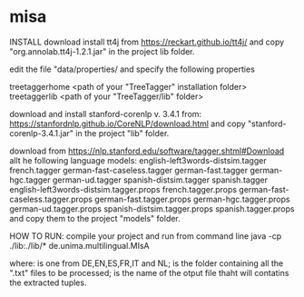 # misa

INSTALL
download install tt4j from 
https://reckart.github.io/tt4j/
and copy "org.annolab.tt4j-1.2.1.jar" in the project lib folder.

edit the file "data/properties/
and specify the following properties

treetaggerhome	<path of your "TreeTagger" installation folder>
treetaggerlib	<path of your "TreeTagger/lib" folder>

download and install stanford-corenlp v. 3.4.1 from:
https://stanfordnlp.github.io/CoreNLP/download.html
and copy "stanford-corenlp-3.4.1.jar" in the project "lib" folder.

download from https://nlp.stanford.edu/software/tagger.shtml#Download
allt he following language models:
english-left3words-distsim.tagger        french.tagger        german-fast-caseless.tagger        german-fast.tagger        german-hgc.tagger        german-ud.tagger        spanish-distsim.tagger        spanish.tagger
english-left3words-distsim.tagger.props  french.tagger.props  german-fast-caseless.tagger.props  german-fast.tagger.props  german-hgc.tagger.props  german-ud.tagger.props  spanish-distsim.tagger.props  spanish.tagger.props
and copy them to the project "models" folder.


HOW TO RUN:
compile your project 
and run from command line 
java -cp ./lib:./lib/* de.unima.multilingual.MIsA <language> <inputFolder> <outputFile>

where:
<language> is one from DE,EN,ES,FR,IT and NL;
<inputFolder> is the folder containing all the ".txt" files to be processed;
<outputFile> is the name of the otput file thaht will contatins  the extracted tuples. 
